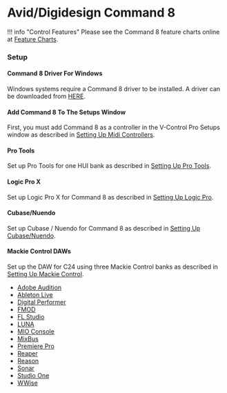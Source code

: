 # Avid/Digidesign Command 8

!!! info "Control Features"
    Please see the Command 8 feature charts online at [Feature Charts](./feature-charts.md/#command-8).

### Setup

#### Command 8 Driver For Windows

Windows systems require a Command 8 driver to be installed. A driver can be downloaded from [HERE](http://akmedia.digidesign.com/support/compressed/Command8_Driver_Pro_Tools%20v90_69592.zip).

#### Add Command 8 To The Setups Window

First, you must add Command 8 as a controller in the V-Control Pro Setups window as described in [Setting Up Midi Controllers](./midi-controllers.md).

#### Pro Tools
Set up Pro Tools for one HUI bank as described in [Setting Up Pro Tools](./pro-tools.md).

#### Logic Pro X

Set up Logic Pro X for Command 8 as described in [Setting Up Logic Pro](./logic-pro.md).

#### Cubase/Nuendo

Set up Cubase / Nuendo for Command 8 as described in [Setting Up Cubase/Nuendo](./cubase-nuendo.md).

#### Mackie Control DAWs

Set up the DAW for C24 using three Mackie Control banks as described in [Setting Up Mackie Control](./mackie-control.md).

* [Adobe Audition](./adobe-audition.md)
* [Ableton Live](./ableton-live.md)
* [Digital Performer](./digital-performer.md)
* [FMOD](./fmod-studio.md)
* [FL Studio](./fl-studio.md)
* [LUNA](./luna.md)
* [MIO Console](./mio-console.md)
* [MixBus](./mixbus.md)
* [Premiere Pro](./premiere-pro.md)
* [Reaper](./reaper.md)
* [Reason](./reason.md)
* [Sonar](./sonar.md)
* [Studio One](./studio-one.md)
* [WWise](./wwise.md)


